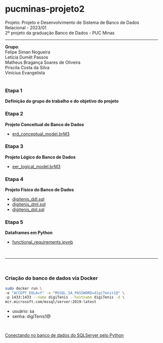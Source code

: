 # pucminas-projeto2
Projeto: Projeto e Desenvolvimento de Sistema de Banco de Dados Relacional - 2023/01
<br>
2º projeto da graduação Banco de Dados - PUC Minas
<br>
<hr>

**Grupo**:<br>
Felipe Siman Nogueira<br>
Letícia Dumêt Passos<br>
Matheus Bragança Soares de Oliveira<br>
Priscila Costa da Silva<br>
Vinícius Evangelista<br>
<br>

### Etapa 1
**Definição do grupo de trabalho e do objetivo do projeto**

### Etapa 2
**Projeto Conceitual do Banco de Dados**
- [erd_conceptual_model.brM3](https://github.com/matbragan/pucminas-projeto2/blob/main/erd_conceptual_model.brM3)

### Etapa 3
**Projeto Lógico do Banco de Dados**
- [eer_logical_model.brM3](https://github.com/matbragan/pucminas-projeto2/blob/main/eer_logical_model.brM3)

### Etapa 4
**Projeto Físico do Banco de Dados**
- [digitenis_ddl.sql](https://github.com/matbragan/pucminas-projeto2/blob/main/digitenis_ddl.sql)
- [digitenis_dml.sql](https://github.com/matbragan/pucminas-projeto2/blob/main/digitenis_dml.sql)
- [digitenis_dql.sql](https://github.com/matbragan/pucminas-projeto2/blob/main/digitenis_dql.sql)

### Etapa 5
**Dataframes em Python**
- [functional_requirements.ipynb](https://github.com/matbragan/pucminas-projeto2/blob/main/functional_requirements.ipynb)

<br>
<hr>
<br>

### Criação do banco de dados via Docker
~~~sh
sudo docker run \
-e "ACCEPT_EULA=Y" -e "MSSQL_SA_PASSWORD=digiTenis1@" \
-p 1433:1433 --name digiTenis --hostname digiTenis -d \
mcr.microsoft.com/mssql/server:2019-latest
~~~
- usuário: sa
- senha: digiTenis1@

<br>

[Conectando no banco de dados do SQLServer pelo Python](https://tryolabs.com/blog/2012/06/25/connecting-sql-server-database-python-under-ubuntu)
